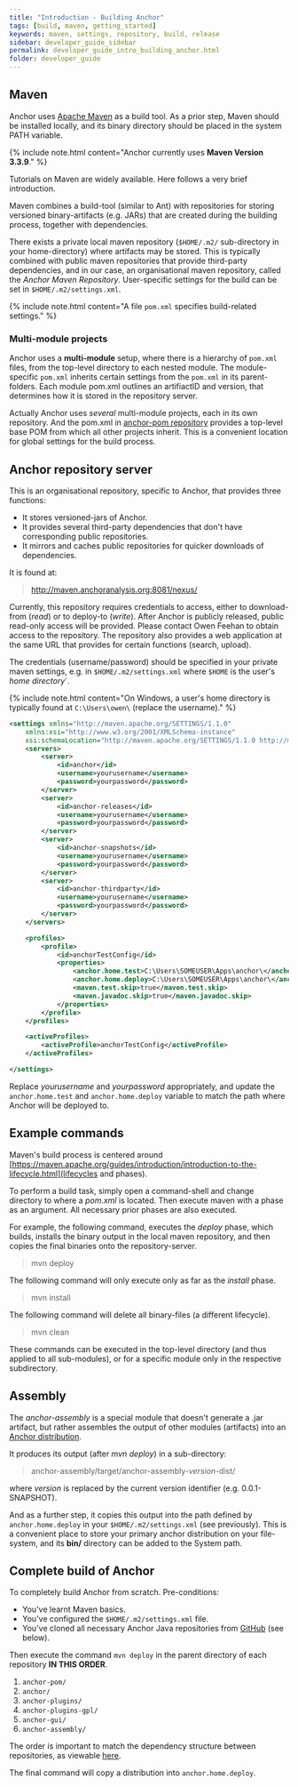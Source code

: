 ```yaml
---
title: "Introduction - Building Anchor"
tags: [build, maven, getting_started]
keywords: maven, settings, repository, build, release
sidebar: developer_guide_sidebar
permalink: developer_guide_intro_building_anchor.html
folder: developer_guide
---
```


## Maven

Anchor uses [Apache Maven](https://maven.apache.org/) as a build tool. As a prior step, Maven should be installed locally, and its binary directory should be placed in the system PATH variable.

{% include note.html content="Anchor currently uses **Maven Version 3.3.9**." %}

Tutorials on Maven are widely available. Here follows a very brief introduction.

Maven combines a build-tool (similar to Ant) with repositories for storing versioned binary-artifacts (e.g. JARs) that are created during the building process, together with dependencies.

There exists a private local maven repository (`$HOME/.m2/` sub-directory in your home-directory) where artifacts may be stored. This is typically combined with public maven repositories that provide third-party dependencies, and in our case, an organisational maven repository, called the *Anchor Maven Repository*. User-specific settings for the build can be set in `$HOME/.m2/settings.xml`.

{% include note.html content="A file `pom.xml` specifies build-related settings." %}

### Multi-module projects

Anchor uses a **multi-module** setup, where there is a hierarchy of `pom.xml` files, from the top-level directory to each nested module. The module-specific `pom.xml` inherits certain settings from the `pom.xml` in its parent-folders.
Each module pom.xml outlines an artifiactID and version, that determines how it is stored in the repository server.

Actually Anchor uses *several* multi-module projects, each in its own repository. And the pom.xml in [anchor-pom repository](https://bitbucket.org/anchorimageanalysis/anchor-pom/src/master/) provides a top-level base POM from which all other projects inherit. This is a convenient location for global settings for the build process.

## Anchor repository server

This is an organisational repository, specific to Anchor, that provides three functions:

 * It stores versioned-jars of Anchor.
 * It provides several third-party dependencies that don't have corresponding public repositories.
 * It mirrors and caches public repositories for quicker downloads of dependencies.

It is found at:
> http://maven.anchoranalysis.org:8081/nexus/

Currently, this repository requires credentials to access, either to download-from (*read*) or to deploy-to (*write*). After Anchor is publicly released, public read-only access will be provided. Please contact Owen Feehan to obtain access to the repository.
The repository also provides a web application at the same URL that provides for certain functions (search, upload).

The credentials (username/password) should be specified in your private maven settings, e.g. in `$HOME/.m2/settings.xml` where `$HOME` is the user's *home directory*`.

{% include note.html content="On Windows, a user's home directory is typically found at `C:\Users\owen\` (replace the username)." %}

```xml
<settings xmlns="http://maven.apache.org/SETTINGS/1.1.0"
    xmlns:xsi="http://www.w3.org/2001/XMLSchema-instance"
    xsi:schemaLocation="http://maven.apache.org/SETTINGS/1.1.0 http://maven.apache.org/xsd/settings-1.1.0.xsd">
    <servers>
        <server>
            <id>anchor</id>
            <username>yourusername</username>
            <password>yourpassword</password>
        </server>
        <server>
            <id>anchor-releases</id>
            <username>yourusername</username>
            <password>yourpassword</password>
        </server>
        <server>
            <id>anchor-snapshots</id>
            <username>yourusername</username>
            <password>yourpassword</password>
        </server>
        <server>
            <id>anchor-thirdparty</id>
            <username>yourusername</username>
            <password>yourpassword</password>
        </server>
    </servers>

    <profiles>
        <profile>
            <id>anchorTestConfig</id>
            <properties>
                <anchor.home.test>C:\Users\SOMEUSER\Apps\anchor\</anchor.home.test>
                <anchor.home.deploy>C:\Users\SOMEUSER\Apps\anchor\</anchor.home.deploy>
                <maven.test.skip>true</maven.test.skip>
                <maven.javadoc.skip>true</maven.javadoc.skip>
            </properties>
        </profile>
    </profiles>

    <activeProfiles>
        <activeProfile>anchorTestConfig</activeProfile>
    </activeProfiles>

</settings>
```

Replace *yourusername* and *yourpassword* appropriately, and update the `anchor.home.test` and `anchor.home.deploy` variable to match the path where Anchor will be deployed to.


## Example commands

Maven's build process is centered around [https://maven.apache.org/guides/introduction/introduction-to-the-lifecycle.html](lifecycles and phases).

To perform a build task, simply open a command-shell and change directory to where a *pom.xml* is located. Then execute maven with a phase as an argument. All necessary prior phases are also executed.

For example, the following command, executes the *deploy* phase, which builds, installs the binary output in the local maven repository, and then copies the final binaries onto the repository-server.
> mvn deploy

The following command will only execute only as far as the *install* phase.
> mvn install

The following command will delete all binary-files (a different lifecycle).
> mvn clean

These commands can be executed in the top-level directory (and thus applied to all sub-modules), or for a specific module only in the respective subdirectory.


## Assembly

The *anchor-assembly* is a special module that doesn't generate a .jar artifact, but rather assembles the output of other modules (artifacts) into an [Anchor distribution](developer_guide_intro_anchor_distribution.html).

It produces its output (after *mvn deploy*) in a sub-directory:
> anchor-assembly/target/anchor-assembly-*version*-dist/

where *version* is replaced by the current version identifier (e.g. 0.0.1-SNAPSHOT).

And as a further step, it copies this output into the path defined by ```anchor.home.deploy``` in your ```$HOME/.m2/settings.xml``` (see previously). This is a convenient place to store your primary anchor distribution on your file-system, and its **bin/** directory can be added to the System path.

## Complete build of Anchor

To completely build Anchor from scratch. Pre-conditions:

* You've learnt Maven basics.
* You've configured the ```$HOME/.m2/settings.xml``` file.
* You've cloned all necessary Anchor Java repositories from [GitHub](https://github.com/anchoranalysis/) (see below).

Then execute the command ```mvn deploy``` in the parent directory of each repository **IN THIS ORDER**.

1. `anchor-pom/`
2. `anchor/`
3. `anchor-plugins/`
4. `anchor-plugins-gpl/`
5. `anchor-gui/`
6. `anchor-assembly/`

The order is important to match the dependency structure between repositories, as viewable [here](https://bitbucket.org/anchorimageanalysis/anchor/wiki/Architecture%20of%20Anchor).

The final command will copy a distribution into ```anchor.home.deploy```.